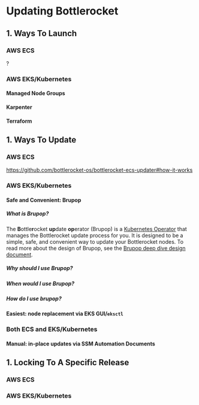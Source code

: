 # Updating Bottlerocket

## 1. Ways To Launch

### AWS ECS

?

### AWS EKS/Kubernetes

#### Managed Node Groups

#### Karpenter

#### Terraform

## 1. Ways To Update

### AWS ECS

https://github.com/bottlerocket-os/bottlerocket-ecs-updater#how-it-works

### AWS EKS/Kubernetes

#### Safe and Convenient: Brupop

##### What is Brupop?

The **B**ottle**r**ocket **up**date **op**erator (Brupop) is a [Kubernetes Operator](https://kubernetes.io/docs/concepts/extend-Kubernetes/operator/) that manages the Bottlerocket update process for you. It is designed to be a simple, safe, and convenient way to update your Bottlerocket nodes. To read more about the design of Brupop, see the [Brupop deep dive design document](https://github.com/bottlerocket-os/bottlerocket-update-operator/blob/develop/design/1.0.0-release.md).

##### Why should I use Brupop?

##### When would I use Brupop?

##### How do I use brupop?

#### Easiest: node replacement via EKS GUI/`eksctl`

### Both ECS and EKS/Kubernetes

#### Manual: in-place updates via SSM Automation Documents

## 1. Locking To A Specific Release

### AWS ECS

### AWS EKS/Kubernetes
